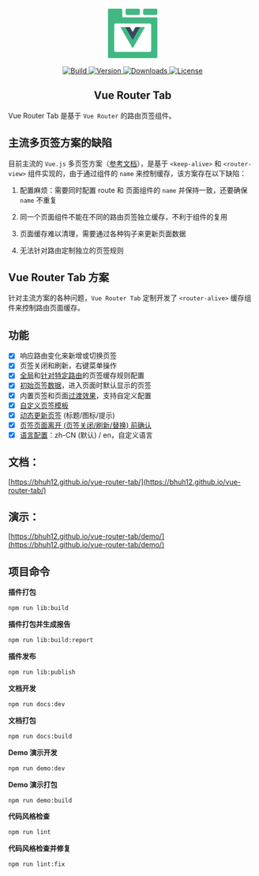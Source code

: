
<p align="center"><a href="https://bhuh12.github.io/vue-router-tab/" target="_blank" rel="noopener noreferrer"><img width="100" src="./src/assets/img/logo.png" alt="Vue Router Tab logo"></a></p>

<p align="center">
  <a target="_blank" href="https://www.travis-ci.org/bhuh12/vue-router-tab">
    <img src="https://www.travis-ci.org/bhuh12/vue-router-tab.svg?branch=dev" alt="Build">
  </a>
  <a target="_blank" href="https://www.npmjs.com/package/vue-router-tab">
    <img src="https://img.shields.io/npm/v/vue-router-tab.svg" alt="Version">
  </a>
  <a target="_blank" href="https://npmcharts.com/compare/vue-router-tab?minimal=true">
    <img src="https://img.shields.io/npm/dm/vue-router-tab.svg" alt="Downloads">
  </a>
  <a target="_blank" href="https://www.npmjs.com/package/vue-router-tab">
    <img src="https://img.shields.io/npm/l/vue-router-tab.svg" alt="License">
  </a>
</p>

<h2 align="center">Vue Router Tab</h2>

Vue Router Tab 是基于 `Vue Router` 的路由页签组件。

## 主流多页签方案的缺陷

目前主流的 `Vue.js` 多页签方案（[参考文档](https://panjiachen.github.io/vue-element-admin-site/zh/guide/essentials/tags-view.html#%E5%BF%AB%E6%8D%B7%E5%AF%BC%E8%88%AA-%E6%A0%87%E7%AD%BE%E6%A0%8F%E5%AF%BC%E8%88%AA)），是基于 `<keep-alive>` 和 `<router-view>` 组件实现的，由于通过组件的 `name` 来控制缓存，该方案存在以下缺陷：

1. 配置麻烦：需要同时配置 route 和 页面组件的 `name` 并保持一致，还要确保 `name` 不重复

2. 同一个页面组件不能在不同的路由页签独立缓存，不利于组件的复用

3. 页面缓存难以清理，需要通过各种钩子来更新页面数据

4. 无法针对路由定制独立的页签规则


## Vue Router Tab 方案

针对主流方案的各种问题，`Vue Router Tab` 定制开发了 `<router-alive>` 缓存组件来控制路由页面缓存。

## 功能

- [x] 响应路由变化来新增或切换页签
- [x] 页签关闭和刷新，右键菜单操作
- [x] [全局](docs/api.md#alive-key)和[针对特定路由](docs/api.md#meta.aliveKey)的页签缓存规则配置
- [x] [初始页签数据](docs/guide.md#初始展示页签)，进入页面时默认显示的页签
- [x] 内置页签和页面[过渡效果](docs/guide.md#过渡效果)，支持自定义配置
- [x] [自定义页签模板](docs/guide.md#自定义页签模板)
- [x] [动态更新页签](docs/guide.md#动态更新页签) (标题/图标/提示)
- [x] [页签页面离开 (页签关闭/刷新/替换) 前确认](docs/guide.md#页面离开确认)
- [x] [语言配置](docs/guide.md#语言配置)：zh-CN (默认) / en，自定义语言

## 文档：
[https://bhuh12.github.io/vue-router-tab/](https://bhuh12.github.io/vue-router-tab/)

## 演示：
[https://bhuh12.github.io/vue-router-tab/demo/](https://bhuh12.github.io/vue-router-tab/demo/)

## 项目命令

**插件打包**
``` bash
npm run lib:build
```

**插件打包并生成报告**
``` bash
npm run lib:build:report
```

**插件发布**
``` bash
npm run lib:publish
```

**文档开发**
``` bash
npm run docs:dev
```

**文档打包**
``` bash
npm run docs:build
```

**Demo 演示开发**
``` bash
npm run demo:dev
```

**Demo 演示打包**
``` bash
npm run demo:build
```

**代码风格检查**
``` bash
npm run lint
```

**代码风格检查并修复**
``` bash
npm run lint:fix
```
